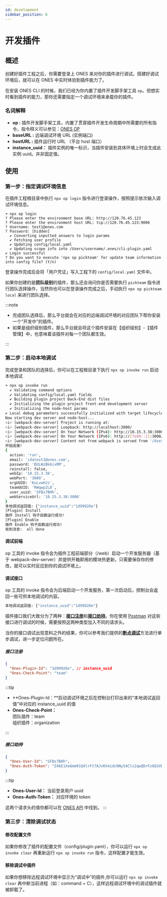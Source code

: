 ```yaml
---
id: development
sidebar_position: 6
---
```


# 开发插件

## 概述

创建好插件工程之后，你需要登录上 ONES 来对你的插件进行调试。搭建好调试环境后，就可以在 ONES 中实时体验到插件能力了。

在安装 ONES CLI 的时候，我们已经为你内置了插件开发脚手架工具 `op`。但想实时看到插件的能力，那你还需要指定一个调试环境来承载你的插件。

### 名词解释

- **op :** 插件开发脚手架工具，内置了贯穿插件开发生命周期中所需要的所有指令，指令释义可以参见：[ONES OP](../tools/cli/op-cli.md)
- **baseURL :** 远端调试环境 URL (实例端口)
- **hostURL :** 插件运行时 URL （平台 host 端口）
- **instance_uuid：** 插件实例的唯一标识，当插件安装到具体环境上时会生成此实例 uuid。并非固定值。

## 使用

### 第一步：指定调试环境信息

在插件工程根目录中执行 `npx op login` 指令进行登录操作，按照提示依次输入调试环境信息。

```raw
➜ npx op login
? Please enter the environment base URL: http://120.76.45.123
? Please enter the environment host URL: tcp://120.76.45.123:9006
? Username: test1@ones.com
? Password: [hidden]
  ✔ Converting inputted answers to login params
  ✔ Fetching user profile
  ✔ Updating config/local.yaml
  ✔ Updating scope info into /Users/username/.ones/cli-plugin.yaml
✔ Login successful
? Do you want to execute 'npx op pickteam' for update team information into config file? (Y/n)
```

登录操作完成后会将「用户凭证」写入工程下的 `config/local.yaml` 文件中。

如果你创建的是**团队级别**的插件，那么还会询问你是否需要执行 `pickteam` 指令进行团队选择操作，当然你也可以在登录操作完成之后，手动执行 `npx op pickteam local` 来进行团队选择。

:::note

- 完成团队选择后，那么平台就会在对应的远端调试环境的对应团队下帮你安装一个“开发中”的插件。
- 如果是组织级别插件，那么平台就会将这个插件安装在【组织级别】-【插件管理】中，也意味着该插件对每一个团队都生效。

:::

### 第二步：启动本地调试

完成登录和团队的选择后，你可以在工程根目录下执行 `npx op invoke run` 启动本地调试

```bash
➜ npx op invoke run
  ✔ Validating command options
  ✔ Validating config/local.yaml fields
  ✔ Building plugin project Back-End dist files
  ✔ Initializing the plugin project front-end development server
  ✔ Initializing the node-host params
✔ Local debug parameters successfully initialized with target lifecycle: 'run'
Now starting dev server and node-host...
<i> [webpack-dev-server] Project is running at:
<i> [webpack-dev-server] Loopback: http://localhost:3000/
<i> [webpack-dev-server] On Your Network (IPv4): http://10.15.3.38:3000/
<i> [webpack-dev-server] On Your Network (IPv6): http://[fe80::1]:3000/
<i> [webpack-dev-server] Content not from webpack is served from '/Users/dev/ONES/open-platform/public' directory
开始连接!
{
  action: 'run',
  email: 'idatest3@ones.com',
  password: 'BULWzBk6ixRM',
  reinstall: false,
  webIp: '10.15.3.38',
  webPort: '3000',
  orgUUID: 'KuLvwHJz',
  teamUUID: 'RWqwp2L8',
  user_uuid: 'SFBs7BHh',
  webServiceUrl: '10.15.3.38:3000'
}
本地调试返回值: {"instance_uuid":"1d99926e"}
[Plugin] Install
插件 Install 钩子函数运行成功!
[Plugin] Enable
插件 Enable 钩子函数运行成功!
收到消息:  all done
```

#### 调试前端

op 工具的 invoke 指令会为插件工程前端部分（/web）启动一个开发服务器（基于 webpack-dev-server）并提供开箱即用的模块热更新。只需要保存你的修改，就可以实时反应到你的调试环境上。

#### 调试接口

op 工具的 invoke 指令会为后端启动一个开发服务，第一次启动后，控制台会返回一些可供本地调试的内容。

```bash
本地调试返回值: {"instance_uuid":"1d99926e"}
```

插件接口我们大致分为了两种：[**接口注册**](#)和[**接口劫持**](../abilities/business/ONES-API/ONES-API-interception.md)。你在使用 [Postman](https://learning.postman.com/docs/getting-started/introduction/) 对这些接口进行调试的时候，需要按照这两种类型加入不同的请求头。

当你的接口调试出现意料之外的结果，你可以参考我们提供的[**断点调试**](./advanced/debugger.mdx)方法进行单步调试，进一步定位问题所在。

##### 接口注册

```json title="Headers"
{
  "Ones-Plugin-Id": "1d99926e", // instance_uuid
  "Ones-Check-Point": "team"
}
```

:::tip

- **Ones-Plugin-Id：**启动调试环境之后在控制台打印出来的“本地调试返回值”中对应的 instance_uuid 的值
- **Ones-Check-Point：**  
   团队插件：team  
   组织插件：organization

:::

##### 接口劫持

```json title="Headers"
{
  "Ones-User-Id": "SFBs7BHh",
  "Ones-Auth-Token": "Z46E1Xe6mm91Q4lrFt7AJvKh4idcNNy54Cls2qwQDrFz6EGVD7XBd9GmgrVXu18A"
}
```

:::tip

- **Ones-User-Id：** 当前登录用户 uuid
- **Ones-Auth-Token：** 对应环境的 token

这两个请求头的值你都可以在 [ONES API](../api/auth/auth.md#获取登录信息) 中找到。
:::

### 第三步：清除调试状态

#### 修改配置文件

如果你修改了插件的配置文件（config/plugin.yaml），你可以运行 `npx op invoke clear` 再重新运行 `npx op invoke run` 指令，这样配置才能生效。

#### 移除调试中插件

如果你想移除远程调试环境中显示为“调试中”的插件,你可以运行 `npx op invoke clear` 再中断当前进程（如：command + C），这样远程调试环境中的调试插件就被卸载了。
